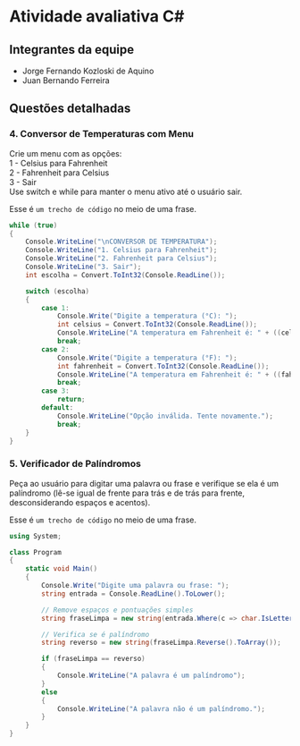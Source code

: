 # Atividade avaliativa C#

## Integrantes da equipe
* Jorge Fernando Kozloski de Aquino
* Juan Bernando Ferreira

## Questões detalhadas

### 4. Conversor de Temperaturas com Menu
Crie um menu com as opções:  
1 - Celsius para Fahrenheit  
2 - Fahrenheit para Celsius  
3 - Sair  
Use switch e while para manter o menu ativo até o usuário sair.

Esse é `um trecho de código` no meio de uma frase.
    
```csharp
while (true)
{
    Console.WriteLine("\nCONVERSOR DE TEMPERATURA");
    Console.WriteLine("1. Celsius para Fahrenheit");
    Console.WriteLine("2. Fahrenheit para Celsius");
    Console.WriteLine("3. Sair");
    int escolha = Convert.ToInt32(Console.ReadLine());

    switch (escolha)
    {
        case 1:
            Console.Write("Digite a temperatura (°C): ");
            int celsius = Convert.ToInt32(Console.ReadLine());
            Console.WriteLine("A temperatura em Fahrenheit é: " + ((celsius * 1.8) + 32));
            break;
        case 2:
            Console.Write("Digite a temperatura (°F): ");
            int fahrenheit = Convert.ToInt32(Console.ReadLine());
            Console.WriteLine("A temperatura em Fahrenheit é: " + ((fahrenheit - 32) * 5 / 9));
            break;
        case 3:
            return;
        default:
            Console.WriteLine("Opção inválida. Tente novamente.");
            break;
    }
}
```

### 5. Verificador de Palíndromos
Peça ao usuário para digitar uma palavra ou frase e verifique se ela é um palíndromo (lê-se igual de frente para trás e de trás para frente, desconsiderando espaços e acentos).

Esse é `um trecho de código` no meio de uma frase.

```csharp
using System;

class Program
{
    static void Main()
    {
        Console.Write("Digite uma palavra ou frase: ");
        string entrada = Console.ReadLine().ToLower();

        // Remove espaços e pontuações simples
        string fraseLimpa = new string(entrada.Where(c => char.IsLetter(c)).ToArray());

        // Verifica se é palíndromo
        string reverso = new string(fraseLimpa.Reverse().ToArray());

        if (fraseLimpa == reverso)
        {
            Console.WriteLine("A palavra é um palíndromo");
        }
        else
        {
            Console.WriteLine("A palavra não é um palíndromo.");
        }
    }
}
```